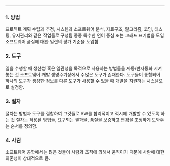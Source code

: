 
---
### 1. 방법

프로젝트 계획 수립과 추정, 시스템과 소프트웨어 분석, 자료구조, 알고리즘, 코딩, 태스팅, 유지관리와 같은 작업들로 구성됨 종종 특수한 언어 중심 또는 그래프 표기법을 도입
소프트웨어 품질에 대한 일련의 평가 기준을 도입함

### 2. 도구

일을 수행할 때 생산성 혹은 일관성을 목적으로 사용하는 방법들을 자동/반자동화 시켜놓는 것
소프트웨어 개발 생명주기상에서 수많은 도구가 존재한다. 도구들이 통합되어 하나의 도구가 생성한 정보를 다른 도구가 사용할 수 있을 때 개발을 지원하는 시스템으로 설정함.

### 3. 절차

절차는 방법과 도구를 결합하여 그것들로 SW를 합리적이고 적시에 개발할 수 있도록 하는 것
절차는 적용된 방법들, 요구되는 결과물, 품질을 보증하고 변경을 조정하게 도와주는 순서를 정의함.

### 4. 사람

소프트웨어 공학에서는 많은 것들이 사람과 조직에 의해서 움직이기 때문에 사람에 대한 의존성이 상대적으로 큼.